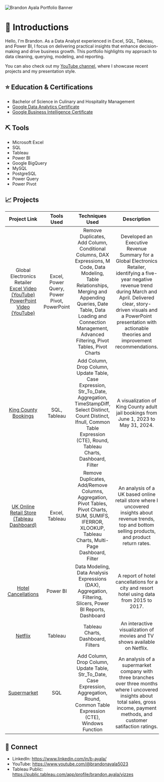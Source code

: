 ![Brandon Ayala Portfolio Banner](https://i.ibb.co/cQjFg1R/Portfolio-Banner.jpg)

# 👋 Introductions

Hello, I'm Brandon. As a Data Analyst experienced in Excel, SQL, Tableau, and Power BI, I focus on delivering practical insights that enhance decision-making and drive business growth. This portfolio highlights my approach to data cleaning, querying, modeling, and reporting.

You can also check out my [YouTube channel](https://www.youtube.com/playlist?list=PLS5JACwuLfW6BMfswtJ4gnoPLM1XjFj41), where I showcase recent projects and my presentation style.

## ⭐ Education & Certifications
* Bachelor of Science in Culinary and Hospitality Management
* [Google Data Analytics Certificate](https://www.credly.com/badges/4fd44d61-f61c-433b-a6e3-d33bf188cb74/public_url)
* [Google Business Intelligence Certificate](https://www.credly.com/badges/125b1579-0687-4ff7-8c92-bc5346c81c1e/public_url)

## ⛏️ Tools 
* Microsoft Excel
* SQL
* Tableau
* Power BI
* Google BigQuery
* MySQL
* PostgreSQL
* Power Query
* Power Pivot

## 📈 Projects

| Project Link | Tools Used | Techniques Used | Description |
|:------------:|:----------:|:---------------:|:-----------:|
|Global Electronics Retailer<br>[Excel Video (YouTube)](https://youtu.be/mzW9F8sNgF0?si=044G80PARAI9tUtq)<br>[PowerPoint Video (YouTube)](https://youtu.be/71WYuFDQ5U8?si=0zkMa6FPrWj8MdEt)|Excel, Power Query, Power Pivot, PowerPoint|Remove Duplicates, Add Column, Conditional Columns, DAX Expressions, M Code, Data Modeling, Table Relationships, Merging and Appending Queries, Date Table, Data Loading and Connection Management, Advanced Filtering, Pivot Tables, Pivot Charts|Developed an Executive Revenue Summary for a Global Electronics Retailer, identifying a five-year negative revenue trend during March and April. Delivered clear, story-driven visuals and a PowerPoint presentation with actionable theories and improvement recommendations.
|[King County Bookings](https://public.tableau.com/app/profile/brandon.ayala/viz/KingCountyBookings/BookingsDB)|SQL, Tableau|Add Column, Drop Column, Update Table, Case Expression, Str_To_Date, Aggregation, TimeStampDiff, Select Distinct, Count Distinct, Ifnull, Common Table Expression (CTE), Round, Tableau Charts, Dashboard, Filter|A visualization of King County adult jail bookings from June 1, 2023 to May 31, 2024.
|[UK Online Retail Store](https://github.com/Brandon-Ayala/UK-Online-Retail-Case-Study) [(Tableau Dashboard)](https://public.tableau.com/app/profile/brandon.ayala/viz/UK-Online-Retail-Dashboard/Main)|Excel, Tableau|Remove Duplicates, Add/Remove Columns, Aggregation, Pivot Tables, Pivot Charts, SUM, SUMIFS, IFERROR, XLOOKUP, Tableau Charts, Multi-Page Dashboard, Filter|An analysis of a UK based online retail store where I uncovered insights about revenue trends, top and bottom selling products, and product return rates.|
|[Hotel Cancellations](https://ibb.co/2j3sPRB)|Power BI|Data Modeling, Data Analysis Expressions (DAX), Aggregation, Filtering, Slicers, Power BI Reports, Dashboard|A report of hotel cancellations for a city and resort hotel using data from 2015 to 2017.
|[Netflix](https://public.tableau.com/app/profile/brandon.ayala/viz/NetflixDB_17175371286200/NetflixDB)|Tableau|Tableau Charts, Dashboard, Filters|An interactive visualization of movies and TV shows available on Netflix.
|[Supermarket](https://github.com/Brandon-Ayala/Supermarket_Project)|SQL|Add Column, Drop Column, Update Table, Str_To_Date, Case Expression, Aggregation, Round, Common Table Expression (CTE), Windows Function|An analysis of a supermarket company with three branches over three months where I uncovered insights about total sales, gross income, payment methods, and customer satifaction ratings.

## 🤝 Connect
* LinkedIn: https://www.linkedin.com/in/b-ayala/
* YouTube: https://www.youtube.com/@brandonayala5023
* Tableau Public: https://public.tableau.com/app/profile/brandon.ayala/vizzes